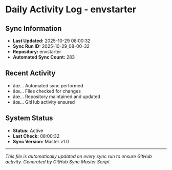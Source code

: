 ﻿# Daily Activity Log - envstarter

## Sync Information
- **Last Updated:** 2025-10-29 08:00:32
- **Sync Run ID:** 2025-10-29_08-00-32
- **Repository:** envstarter
- **Automated Sync Count:** 283

## Recent Activity
- âœ… Automated sync performed
- âœ… Files checked for changes
- âœ… Repository maintained and updated
- âœ… GitHub activity ensured

## System Status
- **Status:** Active
- **Last Check:** 08:00:32
- **Sync Version:** Master v1.0

---
*This file is automatically updated on every sync run to ensure GitHub activity.*
*Generated by GitHub Sync Master Script*
